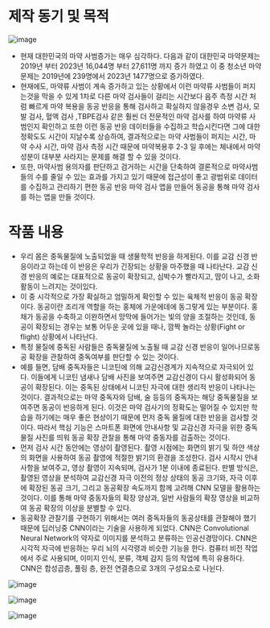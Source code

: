 # 제작 동기 및 목적

![image](https://github.com/user-attachments/assets/48366582-e47e-4ac5-9712-b7220da394de)

* 현재 대한민국의 마약 사범증가는 매우 심각하다. 다음과 같이 대한민국 마약문제는 2019년 부터 2023년 16,044명 부터 27,611명 까지 증가 하였고 
이 중 청소년 마약 문제는 2019년에 239명에서 2023년 1477명으로 증가하였다.
* 현재에도, 마약류 사범이 계속 증가하고 있는 상황에서 이런 마약류 사범들이 퍼지는것을 막을 수 있게 1차로 다른 마약 검사들이 걸리는 시간보다 음주 측정 시간 처럼 빠르게 마약 복용을 동공 반응을 통해 검사하고 확실하지 않을경우 소변 검사, 모발 검사, 혈액 검사 ,TBPE검사 같은 훨씬 더 전문적인 마약 검사를 하여 마약류 사범인지 확인하고 또한 이런 동공 반응 데이터들을 수집하고 학습시킨다면 그에 대한 정확도도 시간이 지날수록 상승하여, 결과적으로는 마약 사범들이 퍼지는 시간, 마약 수사 시간, 마약 검사 측정 시간 때문에 마약복용후 2-3 일 후에는 체내에서 마약성분이 대부분 사라지는 문제를 해결 할 수 있을 것이다.
* 또한, 마약사범 용의자를 판단하고 검거하는 시간을 단축하여 결론적으로 마약사범들의 수를 줄일 수 있는 효과를 가지고 있기 때문에 접근성이 좋고 광범위로 데이터를 수집하고 관리하기 편한 동공 반응 마약 검사 앱을 만들어 동공을 통해 마약 검사를 하는 앱을 만들 것이다.



# 작품 내용
* 우리 몸은 중독물질에 노출되었을 때 생물학적 반응을 하게된다. 이를 교감 신경 반응이라고 하는데 이 반응은 우리가 긴장되는 상황을 마주했을 때 나타난다. 교감 신경 반응의 예로는 대표적으로 동공이 확장되고, 심박수가 빨라지고, 땀이 나고, 소화활동이 느려지는 것이있다.
* 이 중 시각적으로 가장 확실하고 엄밀하게 확인할 수 있는 육체적 반응이 동공 확장이다. 동공이란 조리개 역할을 하는 홍체에 가운에데에 동그랗게 있는 부분이다. 홍채가 동공을 수축하고 이완하면서 망막에 들어가는 빛의 양을 조절하는 것인데, 동공이 확장되는 경우는 보통 어두운 곳에 있을 때나, 깜짝 놀라는 상황(Fight or flight) 상황에서 나타난다.
* 특정 물질에 중독된 사람들은 중독물질에 노출될 때 교감 신경 반응이 일어나므로동공 확장을 관찰하여 중독여부를 판단할 수 있는 것이다.
* 예를 들면, 담배 중독자들은 니코틴에 의해 교감신경계가 지속적으로 자극되어 있다. 이들에게 니코틴 냄새나 담배 사진을 보여주면 교감신경이 다시 활성화되어 동공이 확장된다. 이는 중독된 상태에서 니코틴 자극에 대한 생리적 반응이 나타나는 것이다. 결과적으로는 마약 중독자와 담배, 술 등등의 중독자는 해당 중독물질을 보여주면 동공이 반응하게 된다. 이것은 마약 검사기의 정확도는 떨어질 수 있지만 학습을 하기에는 매우 좋은 현상이기 때문에 먼저 중독 물질에 대한 반응을 검사할 것이다. 따라서 핵심 기능은 스마트폰 화면에 안내사항 및 교감신경 자극을 위한 중독 물질 사진를 띄워 동공 확장 관찰을 통해 마약 중동자를 검출하는 것이다. 
* 먼저 검사 시간 동안에는 영상이 촬영된다. 촬영 시점에는 화면의 밝기 및 하얀 색상의 화면을 사용하여 동공 촬영에 적절한 밝기의 환경을 조성한다. 검사 시작시 안내사항을 보여주고, 영상 촬영이 지속되며, 검사가 1분 이내에 종료된다. 판별 방식은, 촬영된 영상을 분석하여 교감신경 자극 이전의 정상 상태의 동공 크기와, 자극 이후에 확장된 동공 크기, 그리고 동공확장 속도까지 함께 고려해 CNN 모델을 활용하는 것이다. 이를 통해 마약 중동자들의 확장 양상과, 일반 사람들의 확장 영상을 비교하여 동공 확장의 이상을 분별할 수 있다.
* 동공확장 관찰기를 구현하기 위해서는 여러 중독자들의 동공상태를 관찰해야 했기 때문에 딥러닝중 CNN이라는 기술을 사용하게 되었다. CNN은 Convolutional Neural Network의 약자로 이미지를 분석하고 분류하는 인공신경망이다. CNN은 시각적 자극에 반응하는 우리 뇌의 시각령과 비슷한 기능을 한다. 컴퓨터 비전 작업에서 주로 사용되며, 이미지 인식, 분류, 객체 감지 등의 작업에 특히 유용하다. CNN은 합성곱층, 풀링 층, 완전 연결층으로 3개의 구성요소로 나뉜다.

![image](https://github.com/user-attachments/assets/4d9a05f4-40e1-4d5e-8fad-5555ee80e8c5)

![image](https://github.com/user-attachments/assets/d62c200c-1f51-4328-801f-bb3ecd00dc6b)

![image](https://github.com/user-attachments/assets/320c09a5-5c98-49ea-9ff5-5b9500ee877d)
